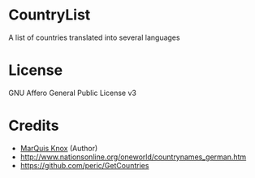 # CountryList
A list of countries translated into several languages

# License
GNU Affero General Public License v3

# Credits
* <a href="http://marquisknox.com" target="_blank">MarQuis Knox</a> (Author) 
* http://www.nationsonline.org/oneworld/countrynames_german.htm
* https://github.com/peric/GetCountries
